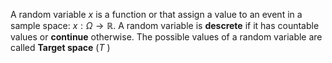 A random variable $x$ is a function or that assign a value to an event in a sample space:
$x: \Omega \rightarrow \mathbb{R}$. A random variable is __descrete__ if it has countable values or __continue__ otherwise. The possible values of a random variable are called __Target space__  ($T$
)  